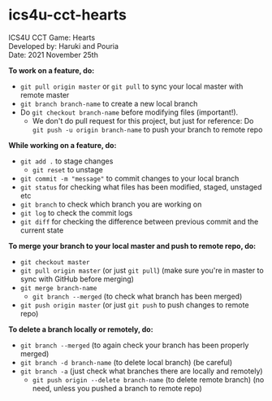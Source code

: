 # ics4u-cct-hearts
ICS4U CCT Game: Hearts  
Developed by: Haruki and Pouria  
Date: 2021 November 25th

__To work on a feature, do:__ 
* `git pull origin master` or `git pull` to sync your local master with remote master
* `git branch branch-name` to create a new local branch
* Do `git checkout branch-name` before modifying files (important!).
  * We don't do pull request for this project, but just for reference: Do `git push -u origin branch-name` to push your branch to remote repo

__While working on a feature, do:__
* `git add .` to stage changes
  * `git reset` to unstage
* `git commit -m "message"` to commit changes to your local branch
* `git status` for checking what files has been modified, staged, unstaged etc
* `git branch` to check which branch you are working on
* `git log` to check the commit logs
* `git diff` for checking the difference between previous commit and the current state

__To merge your branch to your local master and push to remote repo, do:__
* `git checkout master`
* `git pull origin master` (or just `git pull`) (make sure you're in master to sync with GitHub before merging)
* `git merge branch-name`
  * `git branch --merged` (to check what branch has been merged)
* `git push origin master` (or just `git push` to push changes to remote repo)

__To delete a branch locally or remotely, do:__
* `git branch --merged` (to again check your branch has been properly merged)
* `git branch -d branch-name` (to delete local branch) (be careful)
* `git branch -a` (just check what branches there are locally and remotely)
  * `git push origin --delete branch-name` (to delete remote branch) (no need, unless you pushed a branch to remote repo)
